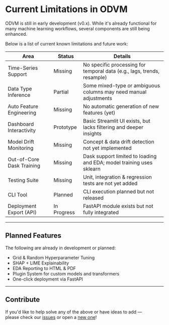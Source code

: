 # Current Limitations in ODVM

ODVM is still in early development (v0.x). While it's already functional for many machine learning workflows, several components are still being enhanced.

Below is a list of current known limitations and future work:

| Area                      | Status     | Details                                                                 |
|---------------------------|------------|-------------------------------------------------------------------------|
| Time-Series Support       | Missing | No specific processing for temporal data (e.g., lags, trends, resample) |
| Data Type Inference       | Partial | Some mixed-type or ambiguous columns may need manual adjustments         |
| Auto Feature Engineering  | Missing | No automatic generation of new features (yet)                            |
| Dashboard Interactivity   | Prototype | Basic Streamlit UI exists, but lacks filtering and deeper insights      |
| Model Drift Monitoring    | Missing | Concept & data drift detection not yet implemented                       |
| Out-of-Core Dask Training | Missing | Dask support limited to loading and EDA; model training uses sklearn     |
| Testing Suite             | Missing | Unit, integration & regression tests are not yet added                   |
| CLI Tool                  | Planned | CLI execution planned but not released                                   |
| Deployment Export (API)   | In Progress | FastAPI module exists but not fully integrated                           |

---

## Planned Features

The following are already in development or planned:

-  Grid & Random Hyperparameter Tuning
- SHAP + LIME Explainability
- EDA Reporting to HTML & PDF
- Plugin System for custom models and transformers
- One-click deployment via FastAPI

---

## Contribute

If you'd like to help solve any of the above or have ideas to add —  
please check our [issues](https://github.com/omnia197/odvm/issues) or open a [new one](https://github.com/omnia197/odvm/issues/new)!

